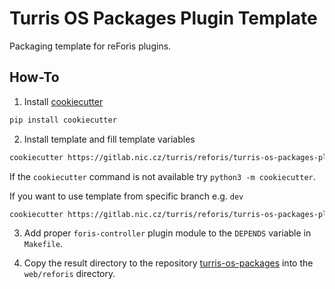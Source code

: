 # Turris OS Packages Plugin Template

Packaging template for reForis plugins.

## How-To

1. Install [cookiecutter](https://cookiecutter.readthedocs.io/en/latest/)

```bash
pip install cookiecutter
```

2. Install template and fill template variables

```bash
cookiecutter https://gitlab.nic.cz/turris/reforis/turris-os-packages-plugin-template
```

If the `cookiecutter` command is not available try `python3 -m cookiecutter`.

If you want to use template from specific branch e.g. `dev`

```bash
cookiecutter https://gitlab.nic.cz/turris/reforis/turris-os-packages-plugin-template --checkout dev
```

3. Add proper `foris-controller` plugin module to the `DEPENDS` variable in
   `Makefile`.

4. Copy the result directory to the repository
   [turris-os-packages](https://gitlab.nic.cz/turris/os/packages/-/tree/master/web/reforis)
   into the `web/reforis` directory.
